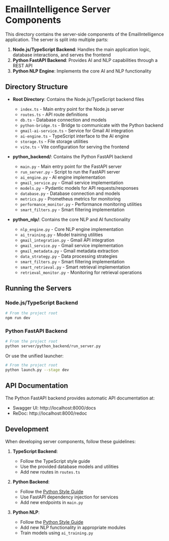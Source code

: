 # EmailIntelligence Server Components

This directory contains the server-side components of the EmailIntelligence application. The server is split into multiple parts:

1. **Node.js/TypeScript Backend**: Handles the main application logic, database interactions, and serves the frontend
2. **Python FastAPI Backend**: Provides AI and NLP capabilities through a REST API
3. **Python NLP Engine**: Implements the core AI and NLP functionality

## Directory Structure

- **Root Directory**: Contains the Node.js/TypeScript backend files
  - `index.ts` - Main entry point for the Node.js server
  - `routes.ts` - API route definitions
  - `db.ts` - Database connection and models
  - `python-bridge.ts` - Bridge to communicate with the Python backend
  - `gmail-ai-service.ts` - Service for Gmail AI integration
  - `ai-engine.ts` - TypeScript interface to the AI engine
  - `storage.ts` - File storage utilities
  - `vite.ts` - Vite configuration for serving the frontend

- **python_backend/**: Contains the Python FastAPI backend
  - `main.py` - Main entry point for the FastAPI server
  - `run_server.py` - Script to run the FastAPI server
  - `ai_engine.py` - AI engine implementation
  - `gmail_service.py` - Gmail service implementation
  - `models.py` - Pydantic models for API requests/responses
  - `database.py` - Database connection and models
  - `metrics.py` - Prometheus metrics for monitoring
  - `performance_monitor.py` - Performance monitoring utilities
  - `smart_filters.py` - Smart filtering implementation

- **python_nlp/**: Contains the core NLP and AI functionality
  - `nlp_engine.py` - Core NLP engine implementation
  - `ai_training.py` - Model training utilities
  - `gmail_integration.py` - Gmail API integration
  - `gmail_service.py` - Gmail service implementation
  - `gmail_metadata.py` - Gmail metadata extraction
  - `data_strategy.py` - Data processing strategies
  - `smart_filters.py` - Smart filtering implementation
  - `smart_retrieval.py` - Smart retrieval implementation
  - `retrieval_monitor.py` - Monitoring for retrieval operations

## Running the Servers

### Node.js/TypeScript Backend

```bash
# From the project root
npm run dev
```

### Python FastAPI Backend

```bash
# From the project root
python server/python_backend/run_server.py
```

Or use the unified launcher:

```bash
# From the project root
python launch.py --stage dev
```

## API Documentation

The Python FastAPI backend provides automatic API documentation at:

- Swagger UI: http://localhost:8000/docs
- ReDoc: http://localhost:8000/redoc

## Development

When developing server components, follow these guidelines:

1. **TypeScript Backend**:
   - Follow the TypeScript style guide
   - Use the provided database models and utilities
   - Add new routes in `routes.ts`

2. **Python Backend**:
   - Follow the [Python Style Guide](python_style_guide.md)
   - Use FastAPI dependency injection for services
   - Add new endpoints in `main.py`

3. **Python NLP**:
   - Follow the [Python Style Guide](python_style_guide.md)
   - Add new NLP functionality in appropriate modules
   - Train models using `ai_training.py`